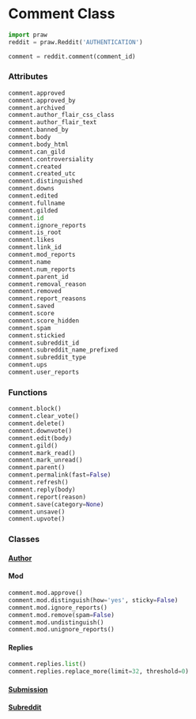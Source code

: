 # Comment Class

```python
import praw
reddit = praw.Reddit('AUTHENTICATION')

comment = reddit.comment(comment_id)
```

### Attributes

```python
comment.approved
comment.approved_by
comment.archived
comment.author_flair_css_class
comment.author_flair_text
comment.banned_by
comment.body
comment.body_html
comment.can_gild
comment.controversiality
comment.created
comment.created_utc
comment.distinguished
comment.downs
comment.edited
comment.fullname
comment.gilded
comment.id
comment.ignore_reports
comment.is_root
comment.likes
comment.link_id
comment.mod_reports
comment.name
comment.num_reports
comment.parent_id
comment.removal_reason
comment.removed
comment.report_reasons
comment.saved
comment.score
comment.score_hidden
comment.spam
comment.stickied
comment.subreddit_id
comment.subreddit_name_prefixed
comment.subreddit_type
comment.ups
comment.user_reports
```

### Functions

```python
comment.block()
comment.clear_vote()
comment.delete()
comment.downvote()
comment.edit(body)
comment.gild()
comment.mark_read()
comment.mark_unread()
comment.parent()
comment.permalink(fast=False)
comment.refresh()
comment.reply(body)
comment.report(reason)
comment.save(category=None)
comment.unsave()
comment.upvote()
```

### Classes

#### [Author](https://github.com/kimpeek/reddit_bots/blob/master/objects/Redditor.md)

#### Mod

```python
comment.mod.approve()
comment.mod.distinguish(how='yes', sticky=False)
comment.mod.ignore_reports()
comment.mod.remove(spam=False)
comment.mod.undistinguish()
comment.mod.unignore_reports()
```

#### Replies

```python
comment.replies.list()
comment.replies.replace_more(limit=32, threshold=0)
```

#### [Submission](https://github.com/kimpeek/reddit_bots/blob/master/objects/Submission.md)

#### [Subreddit](https://github.com/kimpeek/reddit_bots/blob/master/objects/Subreddit.md)
